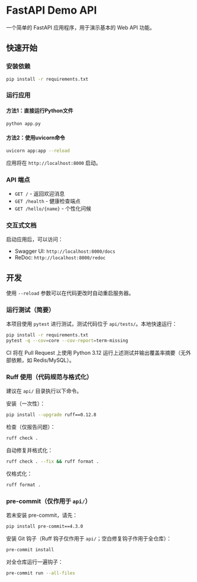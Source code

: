 # FastAPI Demo API

一个简单的 FastAPI 应用程序，用于演示基本的 Web API 功能。

## 快速开始

### 安装依赖

```bash
pip install -r requirements.txt
```

### 运行应用

#### 方法1：直接运行Python文件
```bash
python app.py
```

#### 方法2：使用uvicorn命令
```bash
uvicorn app:app --reload
```

应用将在 `http://localhost:8000` 启动。

### API 端点

- `GET /` - 返回欢迎消息
- `GET /health` - 健康检查端点
- `GET /hello/{name}` - 个性化问候

### 交互式文档

启动应用后，可以访问：
- Swagger UI: `http://localhost:8000/docs`
- ReDoc: `http://localhost:8000/redoc`

## 开发

使用 `--reload` 参数可以在代码更改时自动重启服务器。

### 运行测试（简要）

本项目使用 `pytest` 进行测试，测试代码位于 `api/tests/`。本地快速运行：

```bash
pip install -r requirements.txt
pytest -q --cov=core --cov-report=term-missing
```

CI 将在 Pull Request 上使用 Python 3.12 运行上述测试并输出覆盖率摘要（无外部依赖，如 Redis/MySQL）。

### Ruff 使用（代码规范与格式化）

建议在 `api/` 目录执行以下命令。

安装（一次性）：

```bash
pip install --upgrade ruff==0.12.8
```

检查（仅报告问题）：

```bash
ruff check .
```

自动修复并格式化：

```bash
ruff check . --fix && ruff format .
```

仅格式化：

```bash
ruff format .
```

### pre-commit（仅作用于 `api/`）

若未安装 pre-commit，请先：

```bash
pip install pre-commit==4.3.0
```

安装 Git 钩子（Ruff 钩子仅作用于 `api/`；空白修复钩子作用于全仓库）：

```bash
pre-commit install
```

对全仓库运行一遍钩子：

```bash
pre-commit run --all-files
```
